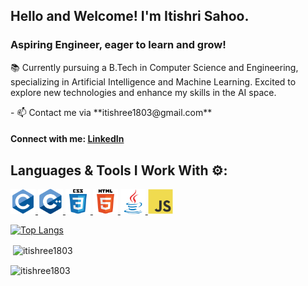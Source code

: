 <h2 align="left">Hello and Welcome! I'm Itishri Sahoo.</h2>
<h3 align="left">Aspiring Engineer, eager to learn and grow!</h3>
<p>📚 Currently pursuing a B.Tech in Computer Science and Engineering, specializing in Artificial Intelligence and Machine Learning. Excited to explore new technologies and enhance my skills in the AI space.</p>
- 📫 Contact me via **itishree1803@gmail.com**

<h4 align="left">Connect with me: <a href="https://www.linkedin.com/in/itishree-sahoo-8a289a256" target="_blank">LinkedIn</a></h4>

<h2 align="left">Languages & Tools I Work With ⚙️:</h2>
<p align="left"> <a href="https://www.cprogramming.com/" target="_blank" rel="noreferrer"> <img src="https://raw.githubusercontent.com/devicons/devicon/master/icons/c/c-original.svg" alt="c" width="40" height="40"/> </a> <a href="https://www.w3schools.com/cpp/" target="_blank" rel="noreferrer"> <img src="https://raw.githubusercontent.com/devicons/devicon/master/icons/cplusplus/cplusplus-original.svg" alt="cplusplus" width="40" height="40"/> </a> <a href="https://www.w3schools.com/css/" target="_blank" rel="noreferrer"> <img src="https://raw.githubusercontent.com/devicons/devicon/master/icons/css3/css3-original-wordmark.svg" alt="css3" width="40" height="40"/> </a> <a href="https://www.w3.org/html/" target="_blank" rel="noreferrer"> <img src="https://raw.githubusercontent.com/devicons/devicon/master/icons/html5/html5-original-wordmark.svg" alt="html5" width="40" height="40"/> </a> <a href="https://www.java.com" target="_blank" rel="noreferrer"> <img src="https://raw.githubusercontent.com/devicons/devicon/master/icons/java/java-original.svg" alt="java" width="40" height="40"/> </a> <a href="https://developer.mozilla.org/en-US/docs/Web/JavaScript" target="_blank" rel="noreferrer"> <img src="https://raw.githubusercontent.com/devicons/devicon/master/icons/javascript/javascript-original.svg" alt="javascript" width="40" height="40"/> </a> </p>

[![Top Langs](https://github-readme-stats.vercel.app/api/top-langs/?username=itishree1803&layout=donut-vertical)](https://github.com/itishree1803/github-readme-stats)

<p>&nbsp;<img align="center" src="https://github-readme-stats.vercel.app/api?username=itishree1803&show_icons=true&locale=en" alt="itishree1803" /></p>

<p><img align="center" src="https://github-readme-streak-stats.herokuapp.com/?user=itishree1803&" alt="itishree1803" /></p>
